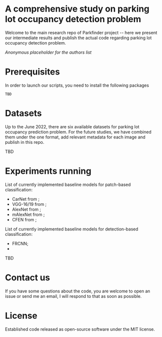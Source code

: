 # A comprehensive study on parking lot occupancy detection problem

Welcome to the main research repo of Parkfinder project -- here we present our intermediate results and publish the actual code regarding parking lot occupancy detection problem. 

*Anonymous placeholder for the authors list*

# Prerequisites

In order to launch our scripts, you need to install the following packages
```
TBD
```

# Datasets

Up to the June 2022, there are six available datasets for parking lot occupancy prediction problem. For the future studies, we have combined them under the one format, add relevant metadata for each image and publish in this repo.

TBD 

# Experiments running

List of currently implemented baseline models for patch-based classification:
- CarNet from ;
- VGG-16/19 from ;
- AlexNet from ;
- mAlexNet from ;
- CFEN from ;

List of currently implemented baseline models for detection-based classification:
- FRCNN;
- 

TBD

# Contact us

If you have some questions about the code, you are welcome to open an issue or send me an email, I will respond to that as soon as possible.

# License

Established code released as open-source software under the MIT license.
